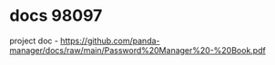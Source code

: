 # docs 98097

project doc - https://github.com/panda-manager/docs/raw/main/Password%20Manager%20-%20Book.pdf
